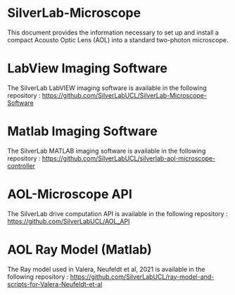# SilverLab-Microscope
This document provides the information necessary to set up and install a compact Acousto Optic Lens (AOL) into a standard two-photon microscope.

# LabView Imaging Software
The SilverLab LabVIEW imaging software is available in the following repository :
https://github.com/SilverLabUCL/SilverLab-Microscope-Software

# Matlab Imaging Software
The SilverLab MATLAB imaging software is available in the following repository :
https://github.com/SilverLabUCL/silverlab-aol-microscope-controller

# AOL-Microscope API
The SilverLab drive computation API is available in the following repository :
https://github.com/SilverLabUCL/AOL_API

# AOL Ray Model (Matlab)
The Ray model used in Valera, Neufeldt et al, 2021 is available in the following repository :
https://github.com/SilverLabUCL/ray-model-and-scripts-for-Valera-Neufeldt-et-al
